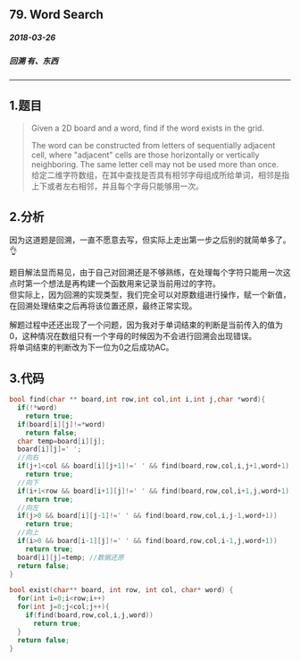 ## 79. Word Search
##### 2018-03-26
##### 回溯 有、东西
*****
## 1.题目
>Given a 2D board and a word, find if the word exists in the grid.
>
>The word can be constructed from letters of sequentially adjacent cell, where "adjacent" cells are those horizontally or vertically neighboring. The same letter cell may not be used more than once.   
>给定二维字符数组，在其中查找是否具有相邻字母组成所给单词，相邻是指上下或者左右相邻，并且每个字母只能够用一次。  

## 2.分析
因为这道题是回溯，一直不愿意去写，但实际上走出第一步之后别的就简单多了。  👌

题目解法显而易见，由于自己对回溯还是不够熟练，在处理每个字符只能用一次这点时第一个想法是再构建一个函数用来记录当前用过的字符。  
但实际上，因为回溯的实现类型，我们完全可以对原数组进行操作，赋一个新值，在回溯处理结束之后再将该位置还原，最终正常实现。

解题过程中还还出现了一个问题，因为我对于单词结束的判断是当前传入的值为0，这种情况在数组只有一个字母的时候因为不会进行回溯会出现错误。  
将单词结束的判断改为下一位为0之后成功AC。
## 3.代码
```c
bool find(char ** board,int row,int col,int i,int j,char *word){
  if(!*word)
    return true;
  if(board[i][j]!=*word)
    return false;
  char temp=board[i][j];
  board[i][j]=' ';
  //向右
  if(j+1<col && board[i][j+1]!=' ' && find(board,row,col,i,j+1,word+1))
    return true;
  //向下
  if(i+1<row && board[i+1][j]!=' ' && find(board,row,col,i+1,j,word+1))
    return true;
  //向左
  if(j>0 && board[i][j-1]!=' ' && find(board,row,col,i,j-1,word+1))
    return true;
  //向上
  if(i>0 && board[i-1][j]!=' ' && find(board,row,col,i-1,j,word+1))
    return true;
  board[i][j]=temp; //数据还原
  return false;
}

bool exist(char** board, int row, int col, char* word) {
  for(int i=0;i<row;i++)
  for(int j=0;j<col;j++){
    if(find(board,row,col,i,j,word))
      return true;
  }
  return false;
}
```

